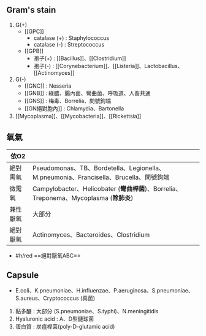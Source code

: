 ## Gram's stain
1. G(+)
	- [[GPC]]
		- catalase (+) : Staphylococcus
		- catalase (-) : Streptococcus
	- [[GPB]]
		- 孢子(+) : [[Bacillus]]、[[Clostridium]]
		- 孢子(-) : [[Corynebacterium]]、[[Listeria]]、Lactobacillus、[[Actinomyces]]
2. G(-)
	- [[GNC]] : Nesseria
	- [[GNB]] : 綠膿、腸內菌、彎曲菌、呼吸道、人畜共通
	- [[GNS]] : 梅毒、Borrelia、問號鉤端
	- [[GN絕對胞內]] : Chlamydia、Bartonella
3. [[Mycoplasma]]、[[Mycobacteria]]、[[Rickettsia]]
## 氧氣
| 依O2     |                                                                                                       |
|----------|-------------------------------------------------------------------------------------------------------|
| 絕對需氧 | Pseudomonas、TB、Bordetella、Legionella、M.pneumonia、Francisella、Brucella、問號鉤端 |
| 微需氧   | Campylobacter、Helicobater (**彎曲桿菌**)、Borrelia、Treponema、Mycoplasma   (**除肺炎**)         |
| 兼性厭氧 | 大部分                                                                                                |
| 絕對厭氧 | Actinomyces、Bacteroides、Clostridium                                                                 |
- #h/red ==絕對厭氧ABC==
## Capsule
- E.coli、K.pneumoniae、H.influenzae、P.aeruginosa、S.pneumoniae、S.aureus、Cryptococcus (真菌)
1. 黏多醣 : 大部分 (S.pneumoniae、S.typhi)、N.meningitidis
2. Hyaluronic acid : A、D型鏈球菌
3. 蛋白質 : 炭疽桿菌(poly-D-glutamic acid)